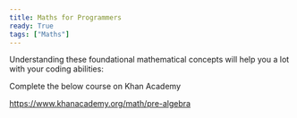 ```yaml
---
title: Maths for Programmers 
ready: True
tags: ["Maths"]
---
```


Understanding these foundational mathematical concepts will help you a lot with your coding abilities:

Complete the below course on Khan Academy

https://www.khanacademy.org/math/pre-algebra 

